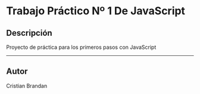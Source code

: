 # Trabajo Práctico Nº 1 De JavaScript

## Descripción

Proyecto de práctica para los primeros pasos con JavaScript

<hr>

## Autor

Cristian Brandan